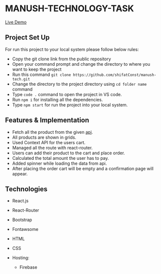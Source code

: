 # MANUSH-TECHNOLOGY-TASK

[Live Demo](https://www.google.com/)

## Project Set Up

For run this project to your local system please follow below rules:
* Copy the git clone link from the public repository
* Open your command prompt and change the directory to where you want to keep the project
* Run this command `git clone https://github.com/shifatConst/manush-tech.git`
* Change the directory to the project directory using `cd folder name` command
* Type `code .` command to open the project in VS code.
* Run `npm i` for installing all the dependencies.
* Type `npm start` for run the project into your local system.

## Features & Implementation

* Fetch all the product from the given [api](https://fakestoreapi.com/products).
* All products are shown in grids.
* Used Context API for the users cart.
* Managed all the route with react-router.
* Users can add their product to the cart and place order.
* Calculated the total amount the user has to pay.
* Added spinner while loading the data from api.
* After placing the order cart will be empty and a confirmation page will appear.


## Technologies

- React.js
- React-Router
- Bootstrap
- Fontawsome
- HTML
- CSS
 
- Hosting: 
  - Firebase

